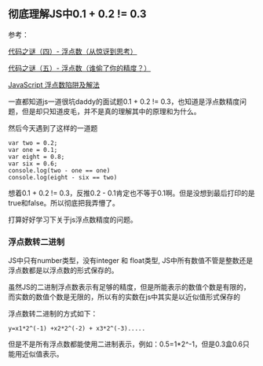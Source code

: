 ## 彻底理解JS中0.1 + 0.2 != 0.3

参考：

[代码之谜（四）- 浮点数（从惊讶到思考）](https://zhuanlan.zhihu.com/p/19567478)

[代码之谜（五）- 浮点数（谁偷了你的精度？）](https://zhuanlan.zhihu.com/p/19567486)

[JavaScript 浮点数陷阱及解法](https://github.com/camsong/blog/issues/9)

一直都知道js一道很坑daddy的面试题0.1 + 0.2 != 0.3，也知道是浮点数精度问题，但是却只知道皮毛，并不是真的理解其中的原理和为什么。

然后今天遇到了这样的一道题

```
var two = 0.2;
var one = 0.1;
var eight = 0.8;
var six = 0.6;
console.log(two - one == one)
console.log(eight - six == two)
```

想着0.1 + 0.2 != 0.3，反推0.2 - 0.1肯定也不等于0.1啊。但是没想到最后打印的是true和false。所以彻底把我弄懵了。

打算好好学习下关于js浮点数精度的问题。

### 浮点数转二进制
JS中只有number类型，没有integer 和 float类型, JS中所有数值不管是整数还是浮点数都是以浮点数的形式保存的。

虽然JS的二进制浮点数表示有足够的精度，但是所能表示的数值个数是有限的，而实数的数值个数是无限的，所以有的实数在js中其实是以近似值形式保存的

浮点数转二进制的方式如下：

```
y=x1*2^(-1) +x2*2^(-2) + x3*2^(-3).....
```
但是不是所有浮点数都能使用二进制表示，例如：0.5=1*2^-1，但是0.3盒0.6只能用近似值表示。
